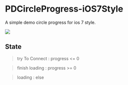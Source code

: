 PDCircleProgress-iOS7Style
==========================

 A simple demo circle progress for ios 7 style.

<img src="https://raw.github.com/ForkPanda/PDCircleProgress-iOS7Style/master/loading.gif">

## State

> try To Connect : progress <= 0

> finish loading : progress >= 0

> loading        : else
